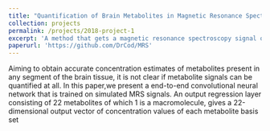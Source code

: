 ```yaml
---
title: "Quantification of Brain Metabolites in Magnetic Resonance Spectroscopy Using Convolutional Neural Networks."
collection: projects
permalink: /projects/2018-project-1
excerpt: 'A method that gets a magnetic resonance spectroscopy signal of the brain as input and outputs estimated concentrations of each acquired metabolite signal. <br/><img src='/images/500x300.png'>'
paperurl: 'https://github.com/DrCod/MRS'
---
```

 Aiming to obtain accurate concentration estimates of metabolites present in any segment of the brain tissue, it is not clear if metabolite signals can be quantified at all. In this paper,we present a end-to-end convolutional neural network that is trained on simulated MRS signals. An output regression layer consisting of 22 metabolites of which 1 is a macromolecule, gives a 22-dimensional output vector of concentration values of each metabolite basis set

